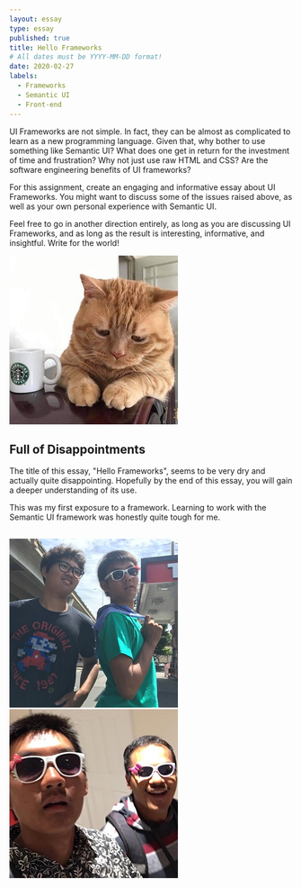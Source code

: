 ```yaml
---
layout: essay
type: essay
published: true
title: Hello Frameworks
# All dates must be YYYY-MM-DD format!
date: 2020-02-27
labels:
  - Frameworks
  - Semantic UI
  - Front-end
---
```


UI Frameworks are not simple. In fact, they can be almost as complicated to learn as a new programming language. Given that, why bother to use something like Semantic UI? What does one get in return for the investment of time and frustration? Why not just use raw HTML and CSS? Are the software engineering benefits of UI frameworks?

For this assignment, create an engaging and informative essay about UI Frameworks. You might want to discuss some of the issues raised above, as well as your own personal experience with Semantic UI.

Feel free to go in another direction entirely, as long as you are discussing UI Frameworks, and as long as the result is interesting, informative, and insightful. Write for the world!




<img class="ui medium left floated rounded image" src="../images/helloKitty-sad.jpg">

## Full of Disappointments
The title of this essay, "Hello Frameworks", seems to be very dry and actually quite disappointing. Hopefully by the end of this essay, you will gain a deeper understanding of its use.

This was my first exposure to a framework. Learning to work with the Semantic UI framework was honestly quite tough for me.

##
<img class="ui medium right floated rounded image" src="../images/helloKitty-carWash.jpg">





<img class="ui medium right floated rounded image" src="../images/helloKitty-friends.jpg">
